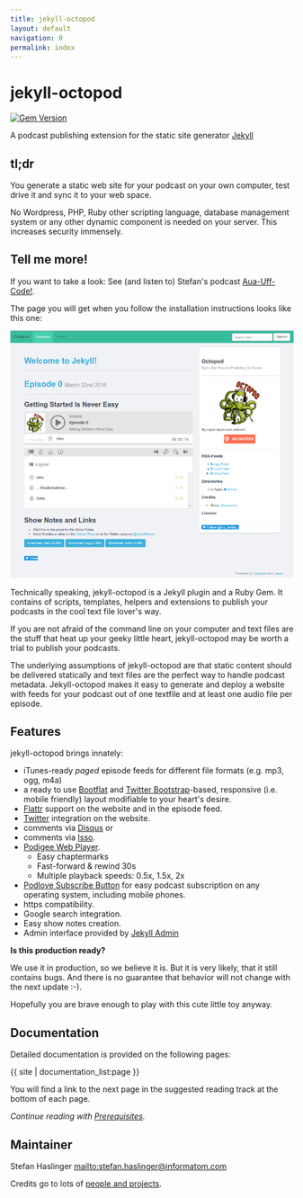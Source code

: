 ```yaml
---
title: jekyll-octopod
layout: default
navigation: 0
permalink: index
---
```


# jekyll-octopod

[![Gem Version](https://badge.fury.io/rb/jekyll-octopod.svg)](https://badge.fury.io/rb/jekyll-octopod)

A podcast publishing extension for the static site generator [Jekyll](https://jekyllrb.com/)

## tl;dr

You generate a static web site for your podcast on your own computer, test drive it and sync it to your web space.

No Wordpress, PHP, Ruby other scripting language, database management system or any other dynamic component is needed on your server.
This increases security immensely.

## Tell me more!

If you want to take a look: See (and listen to) Stefan's podcast [Aua-Uff-Code!](https://aua-uff-co.de).

The page you will get when you follow the installation instructions looks like this one:

<img src="img/demo.png" width="600" alt="screenshot" />

Technically speaking, jekyll-octopod is a Jekyll plugin and a Ruby Gem. It
contains of scripts, templates, helpers and extensions to publish your
podcasts in the cool text file lover's way.

If you are not afraid of the command line on your computer and text files are the
stuff that heat up your geeky little heart, jekyll-octopod may be worth a trial
to publish your podcasts.

The underlying assumptions of jekyll-octopod are that static content
should be delivered statically and text files are the perfect way to handle
podcast metadata. Jekyll-octopod makes it easy to generate and deploy a
website with feeds for your podcast out of one textfile and at least one audio
file per episode.


## Features

jekyll-octopod brings innately:

* iTunes-ready *paged* episode feeds for different file formats (e.g. mp3, ogg, m4a)
* a ready to use [Bootflat](http://bootflat.github.io/) and
  [Twitter Bootstrap](http://twitter.github.com/bootstrap/)-based, responsive
  (i.e. mobile friendly) layout modifiable to your heart's desire.
* [Flattr](https://flattr.com/) support on the website and in the episode feed.
* [Twitter](https://twitter.com) integration on the website.
* comments via [Disqus](https://disqus.com/) or
* comments via [Isso](https://posativ.org/isso/).
* [Podigee Web Player](https://www.podigee.com/en/podcast-player).
    * Easy chaptermarks
    * Fast-forward & rewind 30s
    * Multiple playback speeds: 0.5x, 1.5x, 2x
* [Podlove Subscribe Button](http://podlove.org/podlove-subscribe-button/) for easy
  podcast subscription on any operating system, including mobile phones.
* https compatibility.
* Google search integration.
* Easy show notes creation.
* Admin interface provided by [Jekyll Admin](https://jekyll.github.io/jekyll-admin/)

**Is this production ready?**

We use it in production, so we believe it is.
But it is very likely, that it still contains bugs. And there is no guarantee that
behavior will not change with the next update :-).

Hopefully you are brave enough to play with this cute little toy anyway.


## Documentation

Detailed documentation is provided on the following pages:

{{ site | documentation_list:page }}

You will find a link to the next page in the suggested reading track at the bottom of each page.

_Continue reading with [Prerequisites](prerequisites)._

## Maintainer

Stefan Haslinger <mailto:stefan.haslinger@informatom.com>

Credits go to lots of [people and projects](credits).
